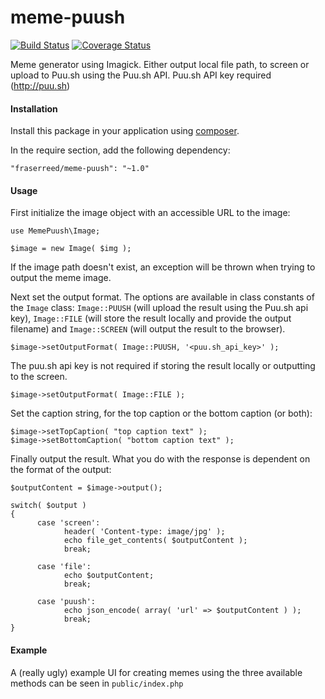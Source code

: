 meme-puush
==========

[![Build Status](https://secure.travis-ci.org/fraserreed/meme-puush.png?branch=master)](http://travis-ci.org/fraserreed/meme-puush)
[![Coverage Status](https://coveralls.io/repos/fraserreed/meme-puush/badge.png?branch=master)](https://coveralls.io/r/fraserreed/meme-puush?branch=master)

Meme generator using Imagick.  Either output local file path, to screen or upload to Puu.sh using the Puu.sh API.  Puu.sh API key required (http://puu.sh)

#### Installation

Install this package in your application using [composer](http://composer.org).

In the require section, add the following dependency:
```
"fraserreed/meme-puush": "~1.0"
```

#### Usage

First initialize the image object with an accessible URL to the image:

```
use MemePuush\Image;

$image = new Image( $img );
```

If the image path doesn't exist, an exception will be thrown when trying to output the meme image.

Next set the output format.  The options are available in class constants of the `Image` class:  `Image::PUUSH` (will upload the result using the Puu.sh api key), `Image::FILE` (will store the result locally and provide the output filename) and `Image::SCREEN` (will output the result to the browser).

```
$image->setOutputFormat( Image::PUUSH, '<puu.sh_api_key>' );
```

The puu.sh api key is not required if storing the result locally or outputting to the screen.
```
$image->setOutputFormat( Image::FILE );
```

Set the caption string, for the top caption or the bottom caption (or both):
```
$image->setTopCaption( "top caption text" );
$image->setBottomCaption( "bottom caption text" );
```

Finally output the result.  What you do with the response is dependent on the format of the output:
```
$outputContent = $image->output();

switch( $output )
{
      case 'screen':
            header( 'Content-type: image/jpg' );
            echo file_get_contents( $outputContent );
            break;

      case 'file':
            echo $outputContent;
            break;

      case 'puush':
            echo json_encode( array( 'url' => $outputContent ) );
            break;
}
```

#### Example

A (really ugly) example UI for creating memes using the three available methods can be seen in `public/index.php`
